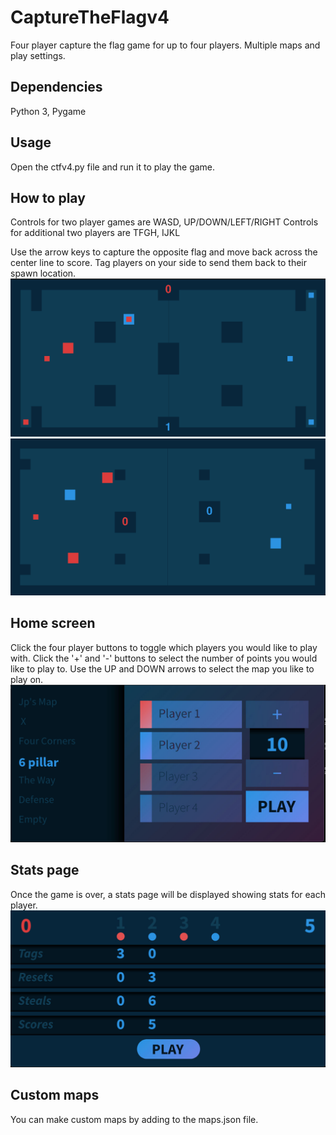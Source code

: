 # CaptureTheFlagv4
Four player capture the flag game for up to four players. Multiple maps and play settings.

## Dependencies
Python 3,
Pygame


## Usage
Open the ctfv4.py file and run it to play the game.

## How to play
Controls for two player games are WASD, UP/DOWN/LEFT/RIGHT
Controls for additional two players are TFGH, IJKL

Use the arrow keys to capture the opposite flag and move back across the center line to score.
Tag players on your side to send them back to their spawn location.
![CaptureTheFlagv4](./ctfv4_example01.png)
![CaptureTheFlagv4](./ctfv4_example02.png)

## Home screen
Click the four player buttons to toggle which players you would like to play with.
Click the '+' and '-' buttons to select the number of points you would like to play to.
Use the UP and DOWN arrows to select the map you like to play on.
![CaptureTheFlagv4](./ctfv4_example03.png)

## Stats page
Once the game is over, a stats page will be displayed showing stats for each player.
![CaptureTheFlagv4](./ctfv4_example00.png)

## Custom maps
You can make custom maps by adding to the maps.json file.
